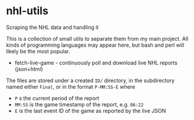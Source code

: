 # nhl-utils
Scraping the NHL data and handling it

This is a collection of small utils to separate them from my main project.
All kinds of programming languages may appear here, but bash and perl will likely be the most popular.

* fetch-live-game - continuously poll and download live NHL reports (json+html)

The files are stored under a created `ID/` directory, in the subdirectory named either `Final`, or in the format `P-MM:SS-E` where

 * `P` s the current period of the report 
 * `MM:SS` is the game timestamp of the report, e.g. `06:22`
 * `E` is the last event ID of the game as reported by the live JSON
